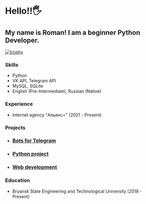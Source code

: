 # Hello!!🖐
## My name is Roman! I am a beginner Python Developer.

[![trophy](https://github-profile-trophy.vercel.app/?username=axemanofic&no-frame=true&no-bg=true)](https://github.com/ryo-ma/github-profile-trophy)

### Skills
- Python
- VK API, Telegram API
- MySQL, SQLite
- English (Pre-Intermediate), Russian (Native)

### Experience
- Internet agency "Альянс+" (2021 - Present)

### Projects

- ### [Bots for Telegram](https://github.com/axemanofic?tab=repositories&q=bot)
- ### [Python project](https://github.com/axemanofic?tab=repositories&language=python)
- ### [Web development](https://github.com/axemanofic?tab=repositories&language=html)

### Education
- Bryansk State Engineering and Technological University (2018 - Present)
